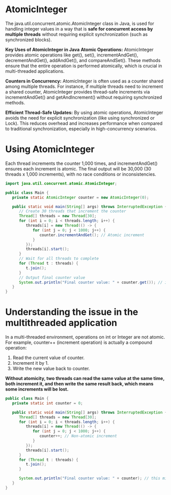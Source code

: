 # AtomicInteger

The java.util.concurrent.atomic.AtomicInteger class in Java, is used for handling integer values in a way that is **safe for concurrent access by multiple threads** without requiring explicit synchronization (such as synchronized blocks).

**Key Uses of AtomicInteger in Java**
**Atomic Operations:** AtomicInteger provides atomic operations like get(), set(), incrementAndGet(), decrementAndGet(), addAndGet(), and compareAndSet(). These methods ensure that the entire operation is performed atomically, which is crucial in multi-threaded applications.

**Counters in Concurrency:** AtomicInteger is often used as a counter shared among multiple threads. For instance, if multiple threads need to increment a shared counter, AtomicInteger provides thread-safe increments via incrementAndGet() and getAndIncrement() without requiring synchronized methods.

**Efficient Thread-Safe Updates:** By using atomic operations, AtomicInteger avoids the need for explicit synchronization (like using synchronized or Lock). This reduces overhead and increases performance when compared to traditional synchronization, especially in high-concurrency scenarios.

# Using AtomicInteger
Each thread increments the counter 1,000 times, and incrementAndGet() ensures each increment is atomic.
The final output will be 30,000 (30 threads x 1,000 increments), with no race conditions or inconsistencies.
```java
import java.util.concurrent.atomic.AtomicInteger;

public class Main {
   private static AtomicInteger counter = new AtomicInteger(0);

   public static void main(String[] args) throws InterruptedException {
      // Create 30 threads that increment the counter
      Thread[] threads = new Thread[30];
      for (int i = 0; i < threads.length; i++) {
         threads[i] = new Thread(() -> {
            for (int j = 0; j < 1000; j++) {
               counter.incrementAndGet(); // Atomic increment
            }
         });
         threads[i].start();
      }
      // Wait for all threads to complete
      for (Thread t : threads) {
         t.join();
      }
      // Output final counter value
      System.out.println("Final counter value: " + counter.get()); // it will always print 30000
   }
}

```

# Understanding the issue in the multithreaded application 
In a multi-threaded environment, operations on int or Integer are not atomic. For example, counter++ (increment operation) is actually a compound operation:
1. Read the current value of counter.
2. Increment it by 1.
3. Write the new value back to counter.

**Without atomicity, two threads can read the same value at the same time, both increment it, and then write the same result back, which means some increments will be lost.**
```java
public class Main {
   private static int counter = 0;

   public static void main(String[] args) throws InterruptedException {
      Thread[] threads = new Thread[30];
      for (int i = 0; i < threads.length; i++) {
         threads[i] = new Thread(() -> {
            for (int j = 0; j < 1000; j++) {
               counter++; // Non-atomic increment
            }
         });
         threads[i].start();
      }
      for (Thread t : threads) {
         t.join();
      }

      System.out.println("Final counter value: " + counter); // this might print different value each time
   }
}

```

